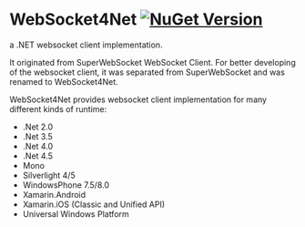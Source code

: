 # WebSocket4Net [![NuGet Version](https://img.shields.io/nuget/v/WebSocket4Net.svg?style=flat)](https://www.nuget.org/packages/WebSocket4Net/)

a .NET websocket client implementation.

It originated from SuperWebSocket WebSocket Client. For better developing of the websocket client, it was separated from SuperWebSocket and was renamed to WebSocket4Net.

WebSocket4Net provides websocket client implementation for many different kinds of runtime:

- .Net 2.0
- .Net 3.5
- .Net 4.0
- .Net 4.5
- Mono
- Silverlight 4/5
- WindowsPhone 7.5/8.0
- Xamarin.Android
- Xamarin.iOS (Classic and Unified API)
- Universal Windows Platform
